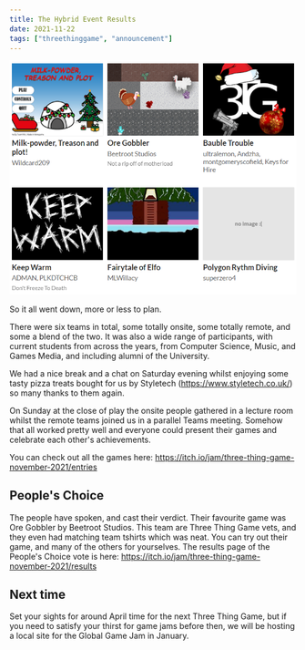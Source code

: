 ```yaml
---
title: The Hybrid Event Results
date: 2021-11-22
tags: ["threethinggame", "announcement"]
---
```

![alt text](/img/211113event/submissions.png "Games have been made")

So it all went down, more or less to plan.

<!--more-->

There were six teams in total, some totally onsite, some totally remote, and some a blend of the two. It was also a wide range of participants, with current students from across the years, from Computer Science, Music, and Games Media, and including alumni of the University.

We had a nice break and a chat on Saturday evening whilst enjoying some tasty pizza treats bought for us by Styletech (https://www.styletech.co.uk/) so many thanks to them again.

On Sunday at the close of play the onsite people gathered in a lecture room whilst the remote teams joined us in a parallel Teams meeting. Somehow that all worked pretty well and everyone could present their games and celebrate each other's achievements. 

You can check out all the games here: https://itch.io/jam/three-thing-game-november-2021/entries

## People's Choice

The people have spoken, and cast their verdict. Their favourite game was Ore Gobbler by Beetroot Studios. This team are Three Thing Game vets, and they even had matching team tshirts which was neat. You can try out their game, and many of the others for yourselves. The results page of the People's Choice vote is here: https://itch.io/jam/three-thing-game-november-2021/results

## Next time

Set your sights for around April time for the next Three Thing Game, but if you need to satisfy your thirst for game jams before then, we will be hosting a local site for the Global Game Jam in January.